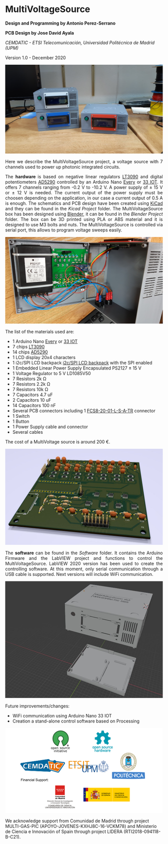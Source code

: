 # MultiVoltageSource

<b> Design and Programming by Antonio Perez-Serrano </b> 

<b> PCB Design by Jose David Ayala </b> 

<i> CEMDATIC - ETSI Telecomunicación, Universidad Politécnica de Madrid (UPM) </i>

Version 1.0 - December 2020


<p align="center">
<img src="images/Sources.jpg"
     title="MultiVoltageSources finished and ready to work.">
</p>

<p align="justify"> Here we describe the MultiVoltageSource project, a voltage source with 7 channels used to power up photonic integrated circuits. </p>

<p align="justify">
     The <b> hardware </b> is based on negative linear regulators <a href="https://www.analog.com/en/products/lt3090.html#product-overview" target="_blank">LT3090</a> and digital potentiometers <a href="https://www.analog.com/en/products/ad5290.html" target="_blank">AD5290</a> controlled by an Arduino Nano <a href="https://store.arduino.cc/arduino-nano-every" target="_blank">Every</a> or <a href="https://store.arduino.cc/arduino-nano-33-iot" target="_blank">33 IOT</a>. It offers 7 channels ranging from -0.2 V to -10.2 V. A power supply of &plusmn; 15 V or &plusmn; 12 V is needed. The current output of the power supply must be choosen depending on the application, in our case a current output of 0.5 A is enough. The schematics and PCB design have been created using <a href="https://kicad.org/" target="_blank">KiCad</a> and they can be found in the <i> Kicad Project </i> folder. The MultiVoltageSource box has been designed using <a href="https://www.blender.org/" target="_blank">Blender</a>, it can be found in the <i> Blender Project </i> folder. The box can be 3D printed using PLA or ABS material and it is designed to use M3 bolts and nuts. The MultiVoltageSource is controlled via serial port, this allows to program voltage sweeps easily.   
</p>

<p align="center">
<img src="images/Inside.jpg"/
     title="Inside a MultiVoltageSource.">
</p>

<p align="justify">
     The list of the materials used are:
     <ul>
          <li> 1 Arduino Nano <a href="https://store.arduino.cc/arduino-nano-every" target="_blank">Every</a> or <a href="https://store.arduino.cc/arduino-nano-33-iot" target="_blank">33 IOT</a> </li>
          <li> 7 chips <a href="https://www.analog.com/en/products/lt3090.html#product-overview" target="_blank">LT3090</a> </li>
          <li> 14 chips <a href="https://www.analog.com/en/products/ad5290.html" target="_blank">AD5290</a> </li>
          <li> 1 LCD display 20x4 characters </li>
          <li> 1 i2c/SPI LCD backpack <a href="https://learn.adafruit.com/i2c-spi-lcd-backpack" target="_blank">i2c/SPI LCD backpack</a> with the SPI enabled </li>
          <li> 1 Embedded Linear Power Supply Encapsulated PS2127 &plusmn; 15 V</li>
          <li> 1 Voltage Regulator to 5 V LD1085V50 </li>
          <li> 7 Resistors 2k &#8486; </li>
          <li> 7 Resistors 2.2k &#8486; </li>
          <li> 7 Resistors 10k &#8486; </li>
          <li> 7 Capacitors 4.7 uF </li>
          <li> 2 Capacitors 10 uF </li>
          <li> 14 Capacitors 100 nF </li>
          <li> Several PCB connectors including 1 <a href="https://www.samtec.com/products/fcs8-20-01-l-s-a-tr" target="_blank">FCS8-20-01-L-S-A-TR</a> connector </li>
          <li> 1 Switch </li>
          <li> 1 Button </li>
          <li> 1 Power Supply cable and connector </li>
          <li> Several cables </li>
     </ul>          
</p>

The cost of a MultiVoltage source is around 200 €.

<p align="center">
<img src="images/PCB_3D.jpg"/ title="KiCad rendering of the PCB.">
</p>


<p align="justify">
     The <b> software </b> can be found in the <i> Software </i> folder. It contains the Arduino Firmware and the LabVIEW project and functions to control the MultiVoltageSource. LabVIEW 2020 version has been used to create the controlling software. At this moment, only serial communication through a USB cable is supported. Next versions will include WiFi communication.   
</p>


<p align="center">
<img src="images/Box_Blender.JPG"/ title="Blender snapshot of the box.">
</p>

<p align="justify">
     Future improvements/changes:
          <ul>
               <li> WiFi communication using Arduino Nano 33 IOT </li>
               <li> Creation a stand-alone control software based on Processing </li>
          </ul>     
</p>

<p align="center">
<img src="images/logos.png"/ title="Logos">
</p>

We acknowledge support from Comunidad de Madrid through project MULTI-GAS-PIC (APOYO-JOVENES-KXHJ8C-16-VCKM78) and Ministerio de Ciencia e Innovación of Spain through project LIDERA (RTI2018-094118-B-C21).
